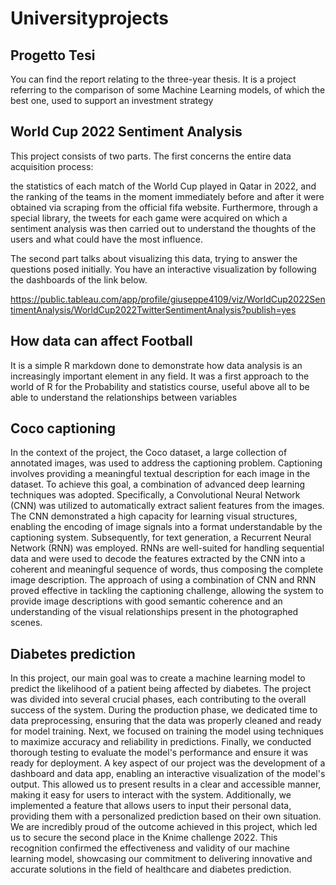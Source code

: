 # Universityprojects
## Progetto Tesi

You can find the report relating to the three-year thesis. It is a project referring to the comparison of some Machine Learning models, of which the best one, used to support an investment strategy

## World Cup 2022 Sentiment Analysis

This project consists of two parts.
The first concerns the entire data acquisition process:

the statistics of each match of the World Cup played in Qatar in 2022, and the ranking of the teams in the moment immediately before and after it were obtained via scraping from the official fifa website. Furthermore, through a special library, the tweets for each game were acquired on which a sentiment analysis was then carried out to understand the thoughts of the users and what could have the most influence.

The second part talks about visualizing this data, trying to answer the questions posed initially.
You have an interactive visualization by following the dashboards of the link below.

https://public.tableau.com/app/profile/giuseppe4109/viz/WorldCup2022SentimentAnalysis/WorldCup2022TwitterSentimentAnalysis?publish=yes

## How data can affect Football

It is a simple R markdown done to demonstrate how data analysis is an increasingly important element in any field. It was a first approach to the world of R for the Probability and statistics course, useful above all to be able to understand the relationships between variables

## Coco captioning
In the context of the project, the Coco dataset, a large collection of annotated images, was used to address the captioning problem. Captioning involves providing a meaningful textual description for each image in the dataset. 
To achieve this goal, a combination of advanced deep learning techniques was adopted.
Specifically, a Convolutional Neural Network (CNN) was utilized to automatically extract salient features from the images. 
The CNN demonstrated a high capacity for learning visual structures,  enabling the encoding of image signals into a format understandable by the captioning system. Subsequently, for text generation, a Recurrent Neural Network (RNN) was employed.
 RNNs are well-suited for handling sequential data and were used to decode the features extracted by the CNN into a coherent and meaningful sequence of words, thus composing the complete image description.
The approach of using a combination of CNN and RNN proved effective in tackling the captioning challenge, allowing the system to provide image descriptions with good semantic coherence and an understanding  of the visual relationships present in the photographed scenes.

## Diabetes prediction
In this project, our main goal was to create a machine learning model to predict the likelihood of a patient being affected by diabetes. 
The project was divided into several crucial phases, each contributing to the overall success of the system.
During the production phase, we dedicated time to data preprocessing, ensuring that the data was properly cleaned and ready for model training.
 Next, we focused on training the model using techniques to maximize accuracy and reliability in predictions. 
Finally, we conducted thorough testing to evaluate the model's performance and ensure it was ready for deployment.
A key aspect of our project was the development of a dashboard and data app, enabling an interactive visualization of the model's output. 
This allowed us to present results in a clear and accessible manner, making it easy for users to interact with the system. 
Additionally, we implemented a feature that allows users to input their personal data, providing them with a personalized prediction based on their own situation.
We are incredibly proud of the outcome achieved in this project, which led us to secure the second place in the Knime challenge 2022. 
This recognition confirmed the effectiveness and validity of our machine learning model, 
showcasing our commitment to delivering innovative and accurate solutions in the field of healthcare and diabetes prediction.
